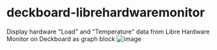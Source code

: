 # deckboard-librehardwaremonitor
Display hardware "Load" and "Temperature" data from Libre Hardware Monitor on Deckboard as graph block
![image](https://github.com/user-attachments/assets/c24885b3-c243-4c79-8113-79d7ad3f8f5a)
